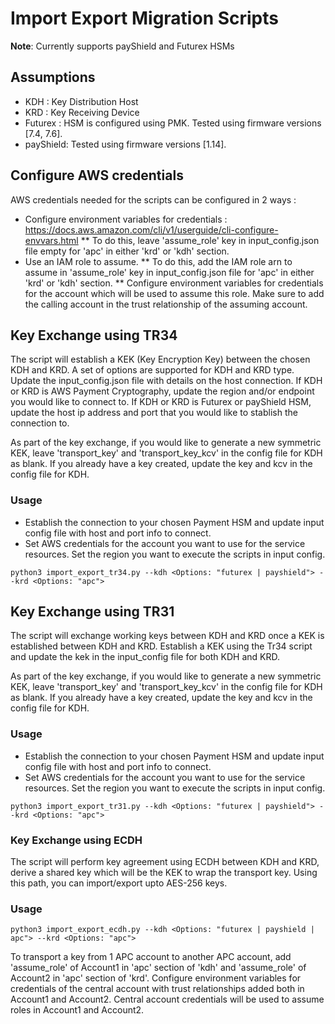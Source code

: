 # Import Export Migration Scripts
**Note**: Currently supports payShield and Futurex HSMs

## Assumptions
* KDH : Key Distribution Host
* KRD : Key Receiving Device
* Futurex : HSM is configured using PMK. Tested using firmware versions [7.4, 7.6].
* payShield: Tested using firmware versions [1.14].

## Configure AWS credentials
AWS credentials needed for the scripts can be configured in 2 ways :
* Configure environment variables for credentials : https://docs.aws.amazon.com/cli/v1/userguide/cli-configure-envvars.html
** To do this, leave 'assume_role' key in input_config.json file empty for 'apc' in either 'krd' or 'kdh' section.
* Use an IAM role to assume.
** To do this, add the IAM role arn to assume in 'assume_role' key in input_config.json file for 'apc' in either 'krd' or 'kdh' section.
** Configure environment variables for credentials for the account which will be used to assume this role. Make sure to add the calling account in the trust relationship of the assuming account.

## Key Exchange using TR34

The script will establish a KEK (Key Encryption Key) between the chosen KDH and KRD. A set of options are supported for KDH and KRD type.
Update the input_config.json file with details on the host connection.
If KDH or KRD is AWS Payment Cryptography, update the region and/or endpoint you would like to connect to.
If KDH or KRD is Futurex or payShield HSM, update the host ip address and port that you would like to stablish the connection to.

As part of the key exchange, if you would like to generate a new symmetric KEK, leave 'transport_key' and 'transport_key_kcv' in the config file for KDH as blank.
If you already have a key created, update the key and kcv in the config file for KDH.

### Usage

* Establish the connection to your chosen Payment HSM and update input config file with host and port info to connect.
* Set AWS credentials for the account you want to use for the service resources. Set the region you want to execute the scripts in input config.

```
python3 import_export_tr34.py --kdh <Options: "futurex | payshield"> --krd <Options: "apc">
```

## Key Exchange using TR31
The script will exchange working keys between KDH and KRD once a KEK is established between KDH and KRD.
Establish a KEK using the Tr34 script and update the kek in the input_config file for both KDH and KRD.

As part of the key exchange, if you would like to generate a new symmetric KEK, leave 'transport_key' and 'transport_key_kcv' in the config file for KDH as blank.
If you already have a key created, update the key and kcv in the config file for KDH.

### Usage

* Establish the connection to your chosen Payment HSM and update input config file with host and port info to connect.
* Set AWS credentials for the account you want to use for the service resources. Set the region you want to execute the scripts in input config.

```
python3 import_export_tr31.py --kdh <Options: "futurex | payshield"> --krd <Options: "apc">
```

### Key Exchange using ECDH
The script will perform key agreement using ECDH between KDH and KRD, derive a shared key which will be the KEK to wrap the transport key.
Using this path, you can import/export upto AES-256 keys.

### Usage

```
python3 import_export_ecdh.py --kdh <Options: "futurex | payshield | apc"> --krd <Options: "apc">
```

To transport a key from 1 APC account to another APC account, add 'assume_role' of Account1 in 'apc' section of 'kdh' and 'assume_role' of Account2 in 'apc' section of 'krd'.
Configure environment variables for credentials of the central account with trust relationships added both in Account1 and Account2.
Central account credentials will be used to assume roles in Account1 and Account2.


